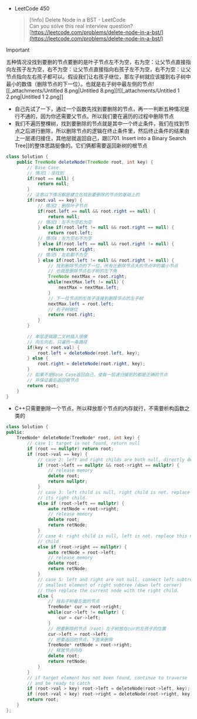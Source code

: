 - LeetCode 450
    
    > [!info] Delete Node in a BST - LeetCode  
    > Can you solve this real interview question?  
    > [https://leetcode.com/problems/delete-node-in-a-bst/](https://leetcode.com/problems/delete-node-in-a-bst/)  
    

> [!important]  
> 五种情况没找到要删的节点要删的是叶子节点左不为空，右为空：让父节点直接指向左孩子左为空，右不为空：让父节点直接指向右孩子左不为空，右不为空：让父节点指向左右孩子都可以。假设我们让右孩子继位，那左子树就应该接到右子树中最小的数值（删除节点的下一位）。也就是右子树中最左侧的节点![[_attachments/Untitled 8.png|Untitled 8.png]]![[_attachments/Untitled 1 2.png|Untitled 1 2.png]]  
  

- 自己先试了一下，通过一个函数先找到要删除的节点，再一一判断五种情况是行不通的，因为你还需要父节点。所以我们要在遍历的过程中删除节点
- 我们不遍历整棵树，找到要删除的节点就是其中一个终止条件，我们在找到节点之后进行删除，所以删除节点的逻辑在终止条件里，然后终止条件的结果由上一层递归接住，其他层就返回自己，跟[[701. Insert into a Binary Search Tree]]的整体思路挺像的。它们俩都需要返回新树的根节点

```Java
class Solution {
    public TreeNode deleteNode(TreeNode root, int key) {
        // Base Case
        // 情况1：没找到
        if(root == null) {
            return null;
        }
        // 注意以下情况都是建立在找到要删除的节点的基础上的
        if(root.val == key) {
            // 情况2：删除叶子节点
            if(root.left == null && root.right == null) {
                return null;
            // 情况3：左不为空右为空
            } else if(root.left != null && root.right == null) {
                return root.left;
            // 情况4：左为空右不为空
            } else if(root.left == null && root.right != null) {
                return root.right;
            // 情况5：左右都不为空
            } else if(root.left != null && root.right != null) {
                // 找到删除节点的下一位，所有比删除节点大的节点中的最小节点
                // 也就是删除节点右子树的左下角
                TreeNode nextMax = root.right;
                while(nextMax.left != null) {
                    nextMax = nextMax.left;
                }
                // 下一位节点的左孩子连接到删除节点的左子树
                nextMax.left = root.left;
                // 右子树继位
                return root.right;
            }
        }
        
        // 单层逻辑跟二叉树插入很像
        // 向左向右，只遍历一条路径
        if(key < root.val) {
            root.left = deleteNode(root.left, key);
        } else {
            root.right = deleteNode(root.right, key);
        }
        // 如果不是Base Case返回自己，使每一层递归接到的都是正确的节点
        // 并保证最后返回根节点
        return root;
    }
}
```

- C++只需要删除一个节点，所以释放那个节点的内存就行，不需要析构函数之类的

```C++
class Solution {
public:
    TreeNode* deleteNode(TreeNode* root, int key) {
        // case 1: target is not found, return null
        if (root == nullptr) return root;
        if (root->val == key) {
            // case 2: left and right childs are both null, directly delete
            if (root->left == nullptr && root->right == nullptr) {
                // release memory
                delete root;
                return nullptr;
            }
            // case 3: left child is null, right child is not. replace this node with
            // its right child.
            else if (root->left == nullptr) {
                auto retNode = root->right;
                // release memory
                delete root;
                return retNode;
            }
            // case 4: right child is null, left is not. replace this node with its left
            // child
            else if (root->right == nullptr) {
                auto retNode = root->left;
                // release memory
                delete root;
                return retNode;
            }
            // case 5: left and right are not null. connect left subtree to the left of the
            // smallest element of right subtree (down left corner)
            // then replace the current node with the right child.
            else {
                // 找右子树最左面的节点
                TreeNode* cur = root->right;
                while(cur->left != nullptr) {
                    cur = cur->left;
                }
                // 把要删除的节点（root）左子树放在cur的左孩子的位置
                cur->left = root->left;
                // 把要返回的节点，下面来删除
                TreeNode* retNode = root->right;
                // 释放节点内存
                delete root;
                return retNode;
            }
        }
        // if target element has not been found, continue to traverse
        // and be ready to catch
        if (root->val > key) root->left = deleteNode(root->left, key);
        if (root->val < key) root->right = deleteNode(root->right, key);
        return root;
    }
};
```